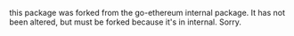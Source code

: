 this package was forked from the go-ethereum internal package. It has not been altered, but must be forked because it's in internal. Sorry.